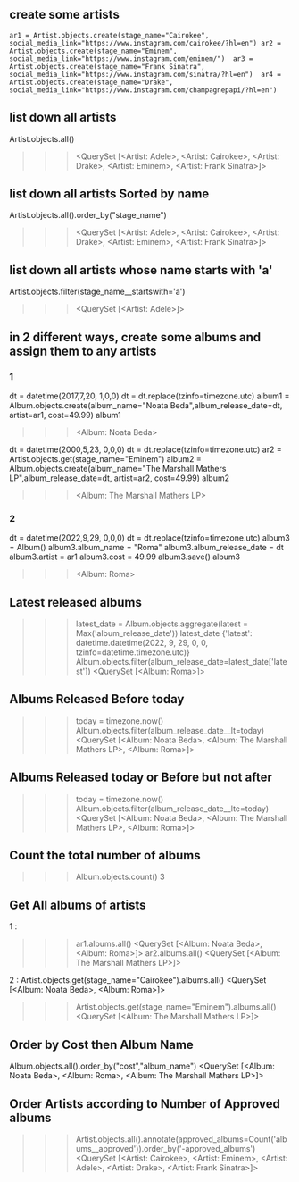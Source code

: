  
## create some artists

`ar1 = Artist.objects.create(stage_name="Cairokee", social_media_link="https://www.instagram.com/cairokee/?hl=en")
  ar2 = Artist.objects.create(stage_name="Eminem", social_media_link="https://www.instagram.com/eminem/") 
  ar3 = Artist.objects.create(stage_name="Frank Sinatra", social_media_link="https://www.instagram.com/sinatra/?hl=en") 
  ar4 = Artist.objects.create(stage_name="Drake", social_media_link="https://www.instagram.com/champagnepapi/?hl=en")` 
  
## list down all artists
Artist.objects.all()
>>> <QuerySet [<Artist: Adele>, <Artist: Cairokee>, <Artist: Drake>, <Artist: Eminem>, <Artist: Frank Sinatra>]>

## list down all artists Sorted by name
Artist.objects.all().order_by("stage_name") 
>>> <QuerySet [<Artist: Adele>, <Artist: Cairokee>, <Artist: Drake>, <Artist: Eminem>, <Artist: Frank Sinatra>]>

## list down all artists whose name starts with 'a'
Artist.objects.filter(stage_name__startswith='a')
>>> <QuerySet [<Artist: Adele>]>

## in 2 different ways, create some albums and assign them to any artists 

### 1
dt = datetime(2017,7,20, 1,0,0)
dt = dt.replace(tzinfo=timezone.utc)
album1 = Album.objects.create(album_name="Noata Beda",album_release_date=dt, artist=ar1, cost=49.99)
album1
>>> <Album: Noata Beda>

dt = datetime(2000,5,23, 0,0,0)
dt = dt.replace(tzinfo=timezone.utc)
ar2 = Artist.objects.get(stage_name="Eminem")
album2 = Album.objects.create(album_name="The Marshall Mathers LP",album_release_date=dt, artist=ar2, cost=49.99)
album2
>>> <Album: The Marshall Mathers LP>

### 2
dt = datetime(2022,9,29, 0,0,0)
dt = dt.replace(tzinfo=timezone.utc)
album3 = Album()
album3.album_name = "Roma"
album3.album_release_date = dt
album3.artist = ar1
album3.cost = 49.99
album3.save()
album3
>>> <Album: Roma>


## Latest released albums
>>> latest_date = Album.objects.aggregate(latest = Max('album_release_date'))
>>> latest_date
{'latest': datetime.datetime(2022, 9, 29, 0, 0, tzinfo=datetime.timezone.utc)}
>>> Album.objects.filter(album_release_date=latest_date['latest'])
<QuerySet [<Album: Roma>]>


## Albums Released Before today
>>> today = timezone.now()
>>> Album.objects.filter(album_release_date__lt=today)
<QuerySet [<Album: Noata Beda>, <Album: The Marshall Mathers LP>, <Album: Roma>]>



## Albums Released today or Before but not after
>>> today = timezone.now()
>>> Album.objects.filter(album_release_date__lte=today)
<QuerySet [<Album: Noata Beda>, <Album: The Marshall Mathers LP>, <Album: Roma>]>


## Count the total number of albums
>>> Album.objects.count()
3

## Get All albums of artists
1 : 
>>> ar1.albums.all()
<QuerySet [<Album: Noata Beda>, <Album: Roma>]>
>>> ar2.albums.all()
<QuerySet [<Album: The Marshall Mathers LP>]>

2 : 
Artist.objects.get(stage_name="Cairokee").albums.all()
<QuerySet [<Album: Noata Beda>, <Album: Roma>]>
>>> Artist.objects.get(stage_name="Eminem").albums.all()
<QuerySet [<Album: The Marshall Mathers LP>]>


## Order by Cost then Album Name
Album.objects.all().order_by("cost","album_name")
<QuerySet [<Album: Noata Beda>, <Album: Roma>, <Album: The Marshall Mathers LP>]>


## Order Artists according to Number of Approved albums
>>> Artist.objects.all().annotate(approved_albums=Count('albums__approved')).order_by('-approved_albums')
<QuerySet [<Artist: Cairokee>, <Artist: Eminem>, <Artist: Adele>, <Artist: Drake>, <Artist: Frank Sinatra>]>




